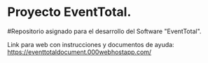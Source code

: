 # Proyecto EventTotal.
#Repositorio asignado para el desarrollo del Software "EventTotal".

Link para web con instrucciones y documentos de ayuda: https://eventtotaldocument.000webhostapp.com/
